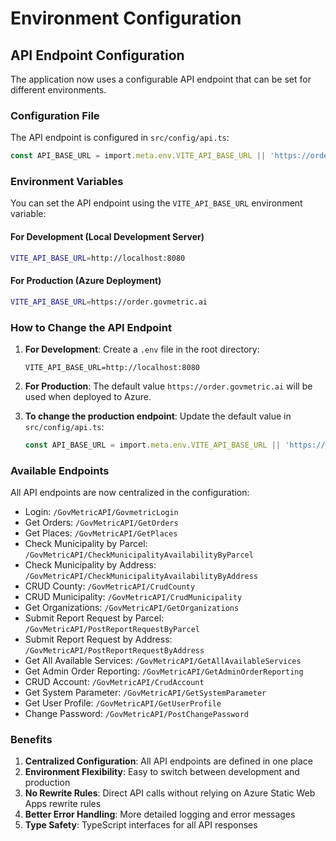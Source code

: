 # Environment Configuration

## API Endpoint Configuration

The application now uses a configurable API endpoint that can be set for different environments.

### Configuration File
The API endpoint is configured in `src/config/api.ts`:

```typescript
const API_BASE_URL = import.meta.env.VITE_API_BASE_URL || 'https://order.govmetric.ai';
```

### Environment Variables

You can set the API endpoint using the `VITE_API_BASE_URL` environment variable:

#### For Development (Local Development Server)
```bash
VITE_API_BASE_URL=http://localhost:8080
```

#### For Production (Azure Deployment)
```bash
VITE_API_BASE_URL=https://order.govmetric.ai
```

### How to Change the API Endpoint

1. **For Development**: Create a `.env` file in the root directory:
   ```
   VITE_API_BASE_URL=http://localhost:8080
   ```

2. **For Production**: The default value `https://order.govmetric.ai` will be used when deployed to Azure.

3. **To change the production endpoint**: Update the default value in `src/config/api.ts`:
   ```typescript
   const API_BASE_URL = import.meta.env.VITE_API_BASE_URL || 'https://your-new-api-endpoint.com';
   ```

### Available Endpoints

All API endpoints are now centralized in the configuration:

- Login: `/GovMetricAPI/GovmetricLogin`
- Get Orders: `/GovMetricAPI/GetOrders`
- Get Places: `/GovMetricAPI/GetPlaces`
- Check Municipality by Parcel: `/GovMetricAPI/CheckMunicipalityAvailabilityByParcel`
- Check Municipality by Address: `/GovMetricAPI/CheckMunicipalityAvailabilityByAddress`
- CRUD County: `/GovMetricAPI/CrudCounty`
- CRUD Municipality: `/GovMetricAPI/CrudMunicipality`
- Get Organizations: `/GovMetricAPI/GetOrganizations`
- Submit Report Request by Parcel: `/GovMetricAPI/PostReportRequestByParcel`
- Submit Report Request by Address: `/GovMetricAPI/PostReportRequestByAddress`
- Get All Available Services: `/GovMetricAPI/GetAllAvailableServices`
- Get Admin Order Reporting: `/GovMetricAPI/GetAdminOrderReporting`
- CRUD Account: `/GovMetricAPI/CrudAccount`
- Get System Parameter: `/GovMetricAPI/GetSystemParameter`
- Get User Profile: `/GovMetricAPI/GetUserProfile`
- Change Password: `/GovMetricAPI/PostChangePassword`

### Benefits

1. **Centralized Configuration**: All API endpoints are defined in one place
2. **Environment Flexibility**: Easy to switch between development and production
3. **No Rewrite Rules**: Direct API calls without relying on Azure Static Web Apps rewrite rules
4. **Better Error Handling**: More detailed logging and error messages
5. **Type Safety**: TypeScript interfaces for all API responses